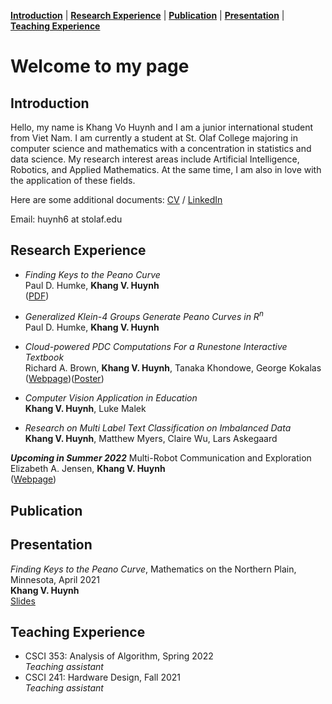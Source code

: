 [**Introduction**](#introduction) | [**Research Experience**](#research-experience) | [**Publication**](#publication) | [**Presentation**](#presentation) | [**Teaching Experience**](#teaching-experience)
# Welcome to my page
## Introduction
Hello, my name is Khang Vo Huynh and I am a junior international student from Viet Nam. I am currently a student at St. Olaf College majoring in computer science and mathematics with a concentration in statistics and data science. My research interest areas include Artificial Intelligence, Robotics, and Applied Mathematics. At the same time, I am also in love with the application of these fields.

Here are some additional documents: [CV](https://drive.google.com/file/d/1NNBnl8Yg-nTZJ7d_OFaOqXjK8qzWjeaV/view?usp=sharing) / [LinkedIn](https://www.linkedin.com/in/khang-huynh-353242208/)

Email: huynh6 at stolaf.edu

## Research Experience
* *Finding Keys to the Peano Curve*\
Paul D. Humke, **Khang V. Huynh** \
([PDF](https://drive.google.com/file/d/10YWkhUI3fIC7bTLqm8lb4VqY-W4mV4Z5/view?usp=sharing))

* *Generalized Klein-4 Groups Generate Peano Curves in R<sup>n</sup>*\
Paul D. Humke, **Khang V. Huynh**

* *Cloud-powered PDC Computations For a Runestone Interactive Textbook*\
Richard A. Brown, **Khang V. Huynh**, Tanaka Khondowe, George Kokalas\
([Webpage](https://elevator.stolaf.edu/curi/asset/viewAsset/6026af23a888b219bd7dff06))([Poster](https://drive.google.com/file/d/19arcomdtDDk4H6S1DHZYdBfqwAxL57OR/view?usp=sharing))

* *Computer Vision Application in Education*\
**Khang V. Huynh**, Luke Malek

* *Research on Multi Label Text Classification on Imbalanced Data*\
**Khang V. Huynh**, Matthew Myers, Claire Wu, Lars Askegaard

__*Upcoming in Summer 2022*__
Multi-Robot Communication and Exploration\
Elizabeth A. Jensen, **Khang V. Huynh**\
([Webpage](https://elevator.stolaf.edu/curi/asset/viewAsset/61dca1e7494fb65fd5148935))
## Publication

## Presentation
*Finding Keys to the Peano Curve*, Mathematics on the Northern Plain, Minnesota, April 2021\
**Khang V. Huynh**\
[Slides](https://drive.google.com/file/d/1AVfwB14aqtYaxQc5NCaBlzK3A7W91rxW/view?usp=sharing)
## Teaching Experience
* CSCI 353: Analysis of Algorithm, Spring 2022\
*Teaching assistant*
* CSCI 241: Hardware Design, Fall 2021\
*Teaching assistant*
